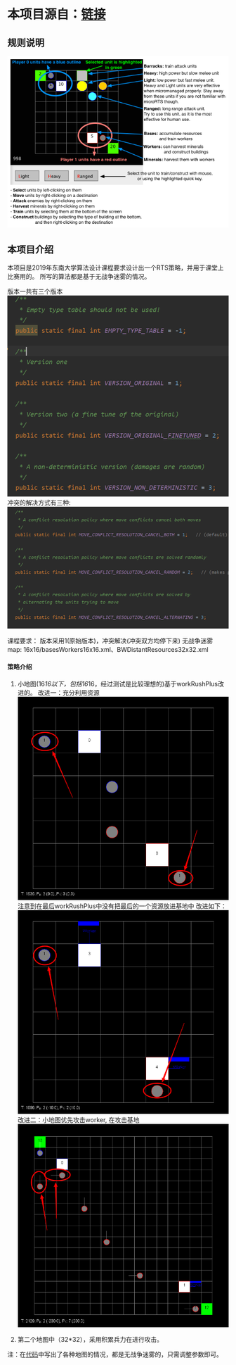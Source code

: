 # 本项目源自：[链接](https://github.com/santiontanon/microrts)

## 规则说明
![说明](Image/help.png)


## 本项目介绍
本项目是2019年东南大学算法设计课程要求设计出一个RTS策略，并用于课堂上比赛用的。
所写的算法都是基于无战争迷雾的情况。

版本一共有三个版本
![Version](Image/picture1.png)
冲突的解决方式有三种: 
![Confict](Image/picture2.png)

课程要求：
版本采用1(原始版本)，冲突解决(冲突双方均停下来)
无战争迷雾
map: 16x16/basesWorkers16x16.xml、BWDistantResources32x32.xml
#### 策略介绍
1. 小地图(16*16以下，包括16*16，经过测试是比较理想的)基于workRushPlus改进的。
改进一：充分利用资源
![priture](Image/picture3.png)
注意到在最后workRushPlus中没有把最后的一个资源放进基地中
改进如下：
![picture](Image/picture4.png)
改进二：小地图优先攻击worker, 在攻击基地
![picture](Image/picture5.png)

2. 第二个地图中（32*32），采用积累兵力在进行攻击。



注：在[代码](src/MyRTS/BoJingAI.java)中写出了各种地图的情况，都是无战争迷雾的，只需调整参数即可。